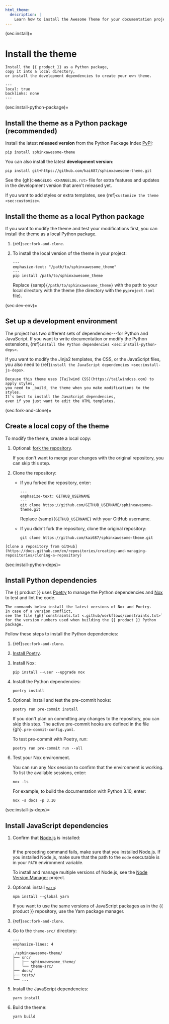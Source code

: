 ```yaml
---
html_theme:
  description: |
    Learn how to install the Awesome Theme for your documentation project.
---
```


(sec:install)=

# Install the theme

```{rst-class} lead
Install the {{ product }} as a Python package,
copy it into a local directory,
or install the development dependencies to create your own theme.
```

```{contents} On this page
---
local: true
backlinks: none
---
```

(sec:install-python-package)=

## Install the theme as a Python package (recommended)

Install the latest **released version** from the Python Package Index
[PyPI](https://pypi.org/project/sphinxawesome-theme/):

```shell-session
pip install sphinxawesome-theme
```

You can also install the latest **development version**:

```shell-session
pip install git+https://github.com/kai687/sphinxawesome-theme.git
```

<!-- vale 18F.UnexpandedAcronyms = NO -->

See the {gh}`CHANGELOG <CHANGELOG.rst>` file for extra features and updates in the
development version that aren't released yet.

<!-- vale 18F.UnexpandedAcronyms = YES -->

If you want to add styles or extra templates,
see {ref}`customize the theme <sec:customize>`.

## Install the theme as a local Python package

If you want to modify the theme and test your modifications first,
you can install the theme as a local Python package.

1. {ref}`sec:fork-and-clone`.
1. To install the local version of the theme in your project:

   ```{code-block} shell-session
   ---
   emphasize-text: "/path/to/sphinxawesome_theme"
   ---
   pip install /path/to/sphinxawesome_theme
   ```

   Replace {samp}`{/path/to/sphinxawesome_theme}` with the path to your local directory
   with the theme (the directory with the `pyproject.toml` file).

(sec:dev-env)=

## Set up a development environment

The project has two different sets of dependencies---for Python and JavaScript. If you
want to write documentation or modify the Python extensions,
{ref}`install the Python dependencies <sec:install-python-deps>`.

If you want to modify the Jinja2 templates, the CSS, or the JavaScript files, you also
need to {ref}`install the JavaScript dependencies <sec:install-js-deps>`.

```{note}
Because this theme uses [Tailwind CSS](https://tailwindcss.com) to apply styles,
you need to _build_ the theme when you make modifications to the styles.
It's best to install the JavaScript dependencies,
even if you just want to edit the HTML templates.
```

(sec:fork-and-clone)=

## Create a local copy of the theme

To modify the theme, create a local copy:

1. Optional: [fork the repository](https://docs.github.com/en/get-started/quickstart/fork-a-repo).

   If you don't want to merge your changes with the original repository, you can skip
   this step.

1. Clone the repository:

   - If you forked the repository, enter:

     ```{code-block} shell-session
     ---
     emphasize-text: GITHUB_USERNAME
     ---
     git clone https://github.com/GITHUB_USERNAME/sphinxawesome-theme.git
     ```

     Replace {samp}`{GITHUB_USERNAME}` with your GitHub username.

   - If you didn't fork the repository, clone the original repository:

     ```shell-session
     git clone https://github.com/kai687/sphinxawesome-theme.git
     ```

```{seealso}
[Clone a repository from GitHub](https://docs.github.com/en/repositories/creating-and-managing-repositories/cloning-a-repository)
```

(sec:install-python-deps)=

## Install Python dependencies

The {{ product }} uses [Poetry](https://python-poetry.org/) to manage the Python
dependencies and [Nox](https://nox.thea.codes/en/stable/) to test and lint the code.

```{note}
The commands below install the latest versions of Nox and Poetry.
In case of a version conflict,
see the file {gh}`constraints.txt <.github/workflows/constraints.txt>`
for the version numbers used when building the {{ product }} Python package.
```

Follow these steps to install the Python dependencies:

1. {ref}`sec:fork-and-clone`.

1. [Install Poetry](https://python-poetry.org/docs/master/#installing-with-the-official-installer).

1. Install Nox:

   ```shell-session
   pip install --user --upgrade nox
   ```

1. Install the Python dependencies:

   ```shell-session
   poetry install
   ```

   <!-- vale 18F.Clarity = NO -->

1. Optional: install and test the pre-commit hooks:

   ```shell-session
   poetry run pre-commit install
   ```

   If you don't plan on committing any changes to the repository, you can skip
   this step. The active pre-commit hooks are defined in the file {gh}`.pre-commit-config.yaml`.

   To test pre-commit with Poetry, run:

   ```shell-session
   poetry run pre-commit run --all
   ```

   <!-- vale 18F.Clarity = YES -->

1. Test your Nox environment.

   You can run any Nox session to confirm that the environment is working.
   To list the available sessions, enter:

   ```shell-session
   nox -ls
   ```

   For example, to build the documentation with Python 3.10, enter:

   ```shell-session
   nox -s docs -p 3.10
   ```

(sec:install-js-deps)=

## Install JavaScript dependencies

1. Confirm that [Node.js](https://nodejs.org/en/) is installed:

   ```{command-output} node --version

   ```

   If the preceding command fails, make sure that you installed Node.js.
   If you installed Node.js, make sure that the path to the `node`
   executable is in your `PATH` environment variable.

   To install and manage multiple versions of Node.js,
   see the [Node Version Manager](https://github.com/nvm-sh/nvm) project.

1. Optional: install [`yarn`](https://classic.yarnpkg.com/lang/en/):

   ```shell-session
   npm install --global yarn
   ```

   If you want to use the same versions of JavaScript packages as in the {{ product }}
   repository, use the Yarn package manager.

1. {ref}`sec:fork-and-clone`.

1. Go to the `theme-src/` directory:

   ```{code-block} shell-session
   ---
   emphasize-lines: 4
   ---
   ./sphinxawesome-theme/
   ├── src/
   │   ├── sphinxawesome_theme/
   │   └── theme-src/
   ├── docs/
   ├── tests/
   └── ...
   ```

1. Install the JavaScript dependencies:

   ```shell-session
   yarn install
   ```

1. Build the theme:

   ```shell-session
   yarn build
   ```
